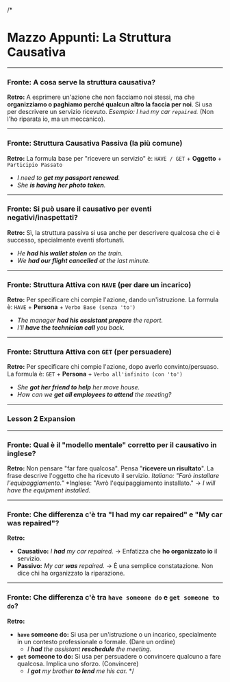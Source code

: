 /*
# Mazzo Appunti: La Struttura Causativa

---

### Fronte: A cosa serve la struttura causativa?
**Retro:**
A esprimere un'azione che non facciamo noi stessi, ma che **organizziamo o paghiamo perché qualcun altro la faccia per noi**. Si usa per descrivere un servizio ricevuto.
*Esempio: I `had` my car `repaired`.* (Non l'ho riparata io, ma un meccanico).

---

### Fronte: Struttura Causativa Passiva (la più comune)
**Retro:**
La formula base per "ricevere un servizio" è:
`HAVE / GET` + **Oggetto** + `Participio Passato`
* *I need to **get my passport renewed**.*
* *She **is having her photo taken**.*

---

### Fronte: Si può usare il causativo per eventi negativi/inaspettati?
**Retro:**
Sì, la struttura passiva si usa anche per descrivere qualcosa che ci è successo, specialmente eventi sfortunati.
* *He **had his wallet stolen** on the train.*
* *We **had our flight cancelled** at the last minute.*

---

### Fronte: Struttura Attiva con `HAVE` (per dare un incarico)
**Retro:**
Per specificare chi compie l'azione, dando un'istruzione. La formula è:
`HAVE` + **Persona** + `Verbo Base (senza 'to')`
* *The manager **had his assistant prepare** the report.*
* *I'll **have the technician call** you back.*

---

### Fronte: Struttura Attiva con `GET` (per persuadere)
**Retro:**
Per specificare chi compie l'azione, dopo averlo convinto/persuaso. La formula è:
`GET` + **Persona** + `Verbo all'infinito (con 'to')`
* *She **got her friend to help** her move house.*
* *How can we **get all employees to attend** the meeting?*

---

### Lesson 2 Expansion

---

### Fronte: Qual è il "modello mentale" corretto per il causativo in inglese?
**Retro:**
Non pensare "far fare qualcosa". Pensa "**ricevere un risultato**".
La frase descrive l'oggetto che ha ricevuto il servizio.
*Italiano: "Farò installare l'equipaggiamento."*
*Inglese: "Avrò l'equipaggiamento installato." &rarr; *I will have the equipment installed.*

---

### Fronte: Che differenza c'è tra "I had my car repaired" e "My car was repaired"?
**Retro:**
* **Causativo:** *I **had** my car repaired.* &rarr; Enfatizza che **ho organizzato io** il servizio.
* **Passivo:** *My car **was** repaired.* &rarr; È una semplice constatazione. Non dice chi ha organizzato la riparazione.

---

### Fronte: Che differenza c'è tra `have someone do` e `get someone to do`?
**Retro:**
* **`have` someone do:** Si usa per un'istruzione o un incarico, specialmente in un contesto professionale o formale. (Dare un ordine)
  * *I **had** the assistant **reschedule** the meeting.*
* **`get` someone to do:** Si usa per persuadere o convincere qualcuno a fare qualcosa. Implica uno sforzo. (Convincere)
  * *I **got** my brother **to lend** me his car.*
*/
